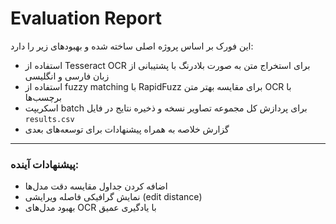 # Evaluation Report

این فورک بر اساس پروژه اصلی ساخته شده و بهبودهای زیر را دارد:

- استفاده از Tesseract OCR برای استخراج متن به صورت بلادرنگ با پشتیبانی از زبان فارسی و انگلیسی
- استفاده از fuzzy matching با RapidFuzz برای مقایسه بهتر متن OCR با برچسب‌ها
- اسکریپت batch برای پردازش کل مجموعه تصاویر نسخه و ذخیره نتایج در فایل `results.csv`
- گزارش خلاصه به همراه پیشنهادات برای توسعه‌های بعدی

---

### پیشنهادات آینده:

- اضافه کردن جداول مقایسه دقت مدل‌ها
- نمایش گرافیکی فاصله ویرایشی (edit distance)
- بهبود مدل‌های OCR با یادگیری عمیق
